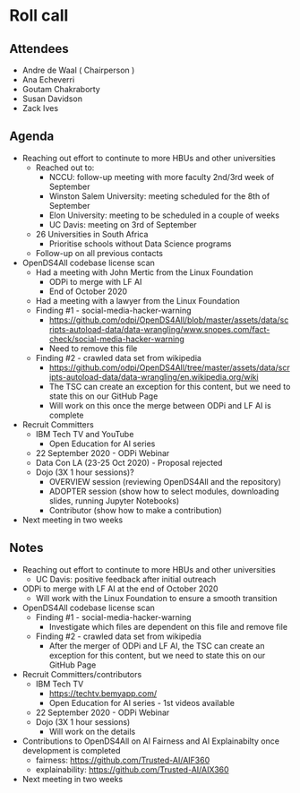 # Roll call
## Attendees

- Andre de Waal ( Chairperson )
- Ana Echeverri
- Goutam Chakraborty 
- Susan Davidson
- Zack Ives

## Agenda

- Reaching out effort to continute to more HBUs and other universities
  - Reached out to:
    - NCCU: follow-up meeting with more faculty 2nd/3rd week of September
    - Winston Salem University: meeting scheduled for the 8th of September
    - Elon University: meeting to be scheduled in a couple of weeks
    - UC Davis: meeting on 3rd of September
  - 26 Universities in South Africa
    - Prioritise schools without Data Science programs
  - Follow-up on all previous contacts
- OpenDS4All codebase license scan
  - Had a meeting with John Mertic from the Linux Foundation
    - ODPi to merge with LF AI
    - End of October 2020
  - Had a meeting with a lawyer from the Linux Foundation
  - Finding #1 - social-media-hacker-warning
    - https://github.com/odpi/OpenDS4All/blob/master/assets/data/scripts-autoload-data/data-wrangling/www.snopes.com/fact-check/social-media-hacker-warning
    - Need to remove this file
  - Finding #2 - crawled data set from wikipedia
    - https://github.com/odpi/OpenDS4All/tree/master/assets/data/scripts-autoload-data/data-wrangling/en.wikipedia.org/wiki
    - The TSC can create an exception for this content, but we need to state this on our GitHub Page
    - Will work on this once the merge between ODPi and LF AI is complete
- Recruit Committers
  - IBM Tech TV and YouTube
    - Open Education for AI series
  - 22 September 2020 - ODPi Webinar
  - Data Con LA (23-25 Oct 2020) - Proposal rejected
  - Dojo (3X 1 hour sessions)?
    - OVERVIEW session (reviewing OpenDS4All and the repository)
    - ADOPTER session (show how to select modules, downloading slides, running Jupyter Notebooks)
    - Contributor (show how to make a contribution)
- Next meeting in two weeks

## Notes

- Reaching out effort to continute to more HBUs and other universities
  - UC Davis: positive feedback after initial outreach
- ODPi to merge with LF AI at the end of October 2020 
  - Will work with the Linux Foundation to ensure a smooth transition
- OpenDS4All codebase license scan
  - Finding #1 - social-media-hacker-warning
    - Investigate which files are dependent on this file and remove file
  - Finding #2 - crawled data set from wikipedia
    - After the merger of ODPi and LF AI, the TSC can create an exception for this content, but we need to state this on our GitHub Page
- Recruit Committers/contributors
  - IBM Tech TV 
    - https://techtv.bemyapp.com/
    - Open Education for AI series - 1st videos available
  - 22 September 2020 - ODPi Webinar
  - Dojo (3X 1 hour sessions)
    - Will work on the details
 - Contributions to OpenDS4All on AI Fairness and AI Explainabilty once development is completed 
   - fairness: https://github.com/Trusted-AI/AIF360 
   - explainability: https://github.com/Trusted-AI/AIX360
- Next meeting in two weeks

